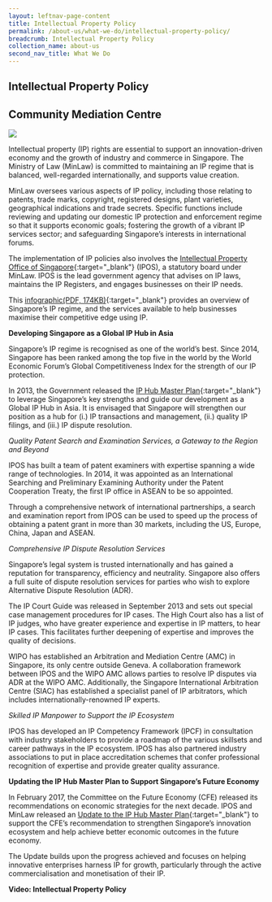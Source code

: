 ```yaml
---
layout: leftnav-page-content
title: Intellectual Property Policy
permalink: /about-us/what-we-do/intellectual-property-policy/
breadcrumb: Intellectual Property Policy
collection_name: about-us
second_nav_title: What We Do
---
```


Intellectual Property Policy
---

<style> 
 .image {width: 600px;} 
 .image img {max-width: 100%;} 
</style>

Community Mediation Centre
---

<div class="image"><img src="/images/IPPD.jpg/"></div>

Intellectual property (IP) rights are essential to support an innovation-driven economy and the growth of industry and commerce in Singapore. The Ministry of Law (MinLaw) is committed to maintaining an IP regime that is balanced, well-regarded internationally, and supports value creation.

MinLaw oversees various aspects of IP policy, including those relating to patents, trade marks, copyright, registered designs, plant varieties, geographical indications and trade secrets. Specific functions include reviewing and updating our domestic IP protection and enforcement regime so that it supports economic goals; fostering the growth of a vibrant IP services sector; and safeguarding Singapore’s interests in international forums.

The implementation of IP policies also involves the [Intellectual Property Office of Singapore](https://www.ipos.gov.sg/){:target="_blank"} (IPOS), a statutory board under MinLaw. IPOS is the lead government agency that advises on IP laws, maintains the IP Registers, and engages businesses on their IP needs.

This [infographic(PDF, 174KB)](/files/Singapore-Intellectual-Property-Regime-2018.pdf/){:target="_blank"} provides an overview of Singapore’s IP regime, and the services available to help businesses maximise their competitive edge using IP.

**Developing Singapore as a Global IP Hub in Asia**

Singapore’s IP regime is recognised as one of the world’s best. Since 2014, Singapore has been ranked among the top five in the world by the World Economic Forum’s Global Competitiveness Index for the strength of our IP protection.

In 2013, the Government released the [IP Hub Master Plan](/files/IP-HUB-MASTER-PLAN-REPORT-2-APR-2013.pdf/){:target="_blank"} to leverage Singapore’s key strengths and guide our development as a Global IP Hub in Asia. It is envisaged that Singapore will strengthen our position as a hub for (i.) IP transactions and management, (ii.) quality IP filings, and (iii.) IP dispute resolution.

*Quality Patent Search and Examination Services, a Gateway to the Region and Beyond*

IPOS has built a team of patent examiners with expertise spanning a wide range of technologies. In 2014, it was appointed as an International Searching and Preliminary Examining Authority under the Patent Cooperation Treaty, the first IP office in ASEAN to be so appointed.

Through a comprehensive network of international partnerships, a search and examination report from IPOS can be used to speed up the process of obtaining a patent grant in more than 30 markets, including the US, Europe, China, Japan and ASEAN.

*Comprehensive IP Dispute Resolution Services*

Singapore’s legal system is trusted internationally and has gained a reputation for transparency, efficiency and neutrality. Singapore also offers a full suite of dispute resolution services for parties who wish to explore Alternative Dispute Resolution (ADR).

The IP Court Guide was released in September 2013 and sets out special case management procedures for IP cases. The High Court also has a list of IP judges, who have greater experience and expertise in IP matters, to hear IP cases. This facilitates further deepening of expertise and improves the quality of decisions.

WIPO has established an Arbitration and Mediation Centre (AMC) in Singapore, its only centre outside Geneva. A collaboration framework between IPOS and the WIPO AMC allows parties to resolve IP disputes via ADR at the WIPO AMC. Additionally, the Singapore International Arbitration Centre (SIAC) has established a specialist panel of IP arbitrators, which includes internationally-renowned IP experts.

*Skilled IP Manpower to Support the IP Ecosystem*

IPOS has developed an IP Competency Framework (IPCF) in consultation with industry stakeholders to provide a roadmap of the various skillsets and career pathways in the IP ecosystem. IPOS has also partnered industry associations to put in place accreditation schemes that confer professional recognition of expertise and provide greater quality assurance.

**Updating the IP Hub Master Plan to Support Singapore’s Future Economy**

In February 2017, the Committee on the Future Economy (CFE) released its recommendations on economic strategies for the next decade. IPOS and MinLaw released an [Update to the IP Hub Master Plan](/files/Update-to-IP-Hub-Master-Plan.pdf/){:target="_blank"} to support the CFE’s recommendation to strengthen Singapore’s innovation ecosystem and help achieve better economic outcomes in the future economy.

The Update builds upon the progress achieved and focuses on helping innovative enterprises harness IP for growth, particularly through the active commercialisation and monetisation of their IP.

**Video: Intellectual Property Policy**
